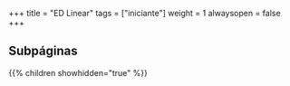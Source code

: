 +++
title = "ED Linear"
tags = ["iniciante"]
weight = 1
alwaysopen = false
+++


## Subpáginas

{{% children showhidden="true" %}}
